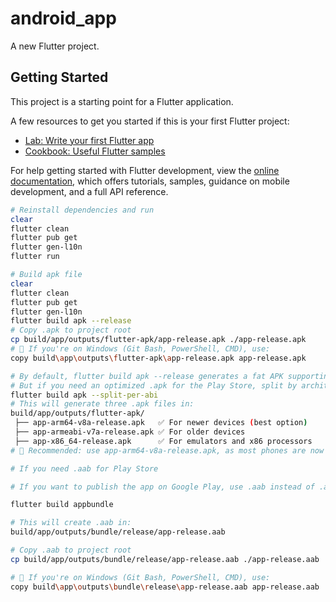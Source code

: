 # android_app

A new Flutter project.

## Getting Started

This project is a starting point for a Flutter application.

A few resources to get you started if this is your first Flutter project:

- [Lab: Write your first Flutter app](https://docs.flutter.dev/get-started/codelab)
- [Cookbook: Useful Flutter samples](https://docs.flutter.dev/cookbook)

For help getting started with Flutter development, view the
[online documentation](https://docs.flutter.dev/), which offers tutorials,
samples, guidance on mobile development, and a full API reference.

```sh
# Reinstall dependencies and run
clear 
flutter clean 
flutter pub get 
flutter gen-l10n
flutter run
```

```sh
# Build apk file
clear
flutter clean
flutter pub get
flutter gen-l10n
flutter build apk --release
# Copy .apk to project root
cp build/app/outputs/flutter-apk/app-release.apk ./app-release.apk
# 📌 If you're on Windows (Git Bash, PowerShell, CMD), use:
copy build\app\outputs\flutter-apk\app-release.apk app-release.apk
```

```sh
# By default, flutter build apk --release generates a fat APK supporting all processors.
# But if you need an optimized .apk for the Play Store, split by architectures:
flutter build apk --split-per-abi
# This will generate three .apk files in:
build/app/outputs/flutter-apk/
 ├── app-arm64-v8a-release.apk   ✅ For newer devices (best option)
 ├── app-armeabi-v7a-release.apk ✅ For older devices
 ├── app-x86_64-release.apk      ✅ For emulators and x86 processors
# 📌 Recommended: use app-arm64-v8a-release.apk, as most phones are now ARM64.
```

```sh
# If you need .aab for Play Store
```

```sh
# If you want to publish the app on Google Play, use .aab instead of .apk:

flutter build appbundle

# This will create .aab in:
build/app/outputs/bundle/release/app-release.aab

# Copy .aab to project root
cp build/app/outputs/bundle/release/app-release.aab ./app-release.aab

# 📌 If you're on Windows (Git Bash, PowerShell, CMD), use:
copy build\app\outputs\bundle\release\app-release.aab app-release.aab
```
